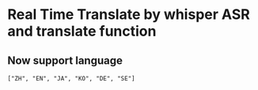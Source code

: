 # Real Time Translate by whisper ASR and translate function

## Now support language

```
["ZH", "EN", "JA", "KO", "DE", "SE"]
```
